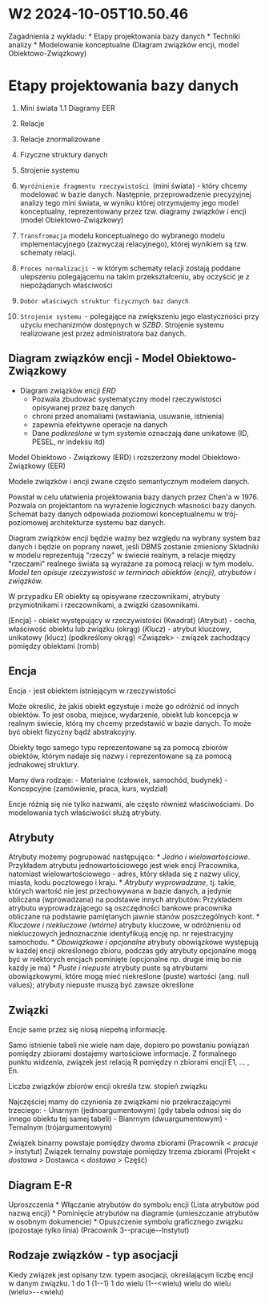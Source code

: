W2 2024-10-05T10.50.46
========================
Zagadnienia z wykładu:
    * Etapy projektowania bazy danych
    * Techniki analizy
        * Modelowanie konceptualne (Diagram związków encji, model Obiektowo-Związkowy)

Etapy projektowania bazy danych
==
1. Mini świata
1.1 Diagramy EER
2. Relacje
3. Relacje znormalizowane
4. Fizyczne struktury danych 
5. Strojenie systemu

1. `Wyróżnienie fragmentu rzeczywistości `(mini świata) - który chcemy modelować w bazie danych. Następnie, przeprowadzenie precyzyjnej analizy tego mini świata, w wyniku której otrzymujemy jego model konceptualny, reprezentowany przez tzw. diagramy związków i encji (model Obiektowo-Związkowy)
2. `Transfromacja` modelu konceptualnego do wybranego modelu implementacyjnego (zazwyczaj relacyjnego), której wynikiem są tzw. schematy relacji.
3. `Proces normalizacji `- w którym schematy relacji zostają poddane ulepszeniu polegającemu na takim przekształceniu, aby oczyścić je z niepożądanych właściwości
4. `Dobór właściwych struktur fizycznych baz danych`
5. `Strojenie systemu `- polegające na zwiększeniu jego elastyczności przy użyciu mechanizmów dostępnych w _SZBD_. Strojenie systemu realizowane jest przez administratora baz danych.

Diagram związków encji - Model Obiektowo-Związkowy
-
* Diagram związków encji _ERD_
    - Pozwala zbudować systematyczny model rzeczywistości opisywanej przez bazę danych 
    - chroni przed anomaliami (wstawiania, usuwanie, istnienia)
    - zapewnia efektywne operacje na danych 
    - Dane _podkreślone_ w tym systemie oznaczają dane unikatowe (ID, PESEL, nr indeksu itd)

Model Obiektowo - Związkowy (ERD) i rozszerzony model Obiektowo-Związkowy (EER)

Modele związków i encji zwane często semantycznym modelem danych.

Powstał w celu ułatwienia projektowania bazy danych przez Chen'a w 1976. Pozwala on projektantom na wyrażenie logicznych własności bazy danych. Schemat bazy danych odpowiada poziomowi konceptualnemu w trój-poziomowej architekturze systemu baz danych.

Diagram związków encji będzie ważny bez względu na wybrany system baz danych i będzie on poprany nawet, jeśli DBMS zostanie zmieniony
Składniki w modelu reprezentują "rzeczy" w świecie realnym, a relacje między "rzeczami" realnego świata są wyrażane za pomocą relacji w tym modelu. 
_Model ten opisuje rzeczywistość w terminach obiektów (encji), atrybutów i związków._

W przypadku ER obiekty są opisywane rzeczownikami, atrybuty przymiotnikami i rzeczownikami, a związki czasownikami.

[Encja] - obiekt występujący w rzeczywistości (Kwadrat)
(Atrybut) - cecha, właściwość obiektu lub związku (okrąg)
(_Klucz_) - atrybut kluczowy, unikatowy (klucz) (podkreślony okrąg)
<Związek> - związek zachodzący pomiędzy obiektami (romb)

Encja
-
Encja - jest obiektem istniejącym w rzeczywistości

Może określić, że jakiś obiekt egzystuje i może go odróżnić od innych obiektów.
To jest osoba, miejsce, wydarzenie, obiekt lub koncepcja w realnym świecie, którą my chcemy przedstawić w bazie danych. To może być obiekt fizyczny bądź abstrakcyjny.

Obiekty tego samego typu reprezentowane są za pomocą zbiorów obiektów, którym nadaje się nazwy i reprezentowane są za pomocą jednakowej struktury.

Mamy dwa rodzaje:
    - Materialne (człowiek, samochód, budynek)
    - Koncepcyjne (zamówienie, praca, kurs, wydział)

Encje różnią się nie tylko nazwami, ale często również właściwościami. 
Do modelowania tych właściwości służą atrybuty.

Atrybuty
-
Atrybuty możemy pogrupować następująco:
    * _Jedno i wielowartościowe_. Przykładem atrybutu jednowartościowego jest wiek encji Pracownika, natomiast wielowartościowego - adres, który składa się z nazwy ulicy, miasta, kodu pocztowego i kraju.
    * _Atrybuty wyprowadzane_, tj. takie, których wartość nie jest przechowywana w bazie danych, a jedynie obliczana (wprowadzana) na podstawie innych atrybutów: Przykładem atrybutu wyprowadzającego są oszczędności bankowe pracownika obliczane na podstawie pamiętanych jawnie stanów poszczególnych kont. 
    * _Kluczowe i niekluczowe (wtórne)_ atrybuty kluczowe, w odróżnieniu od niekluczowych jednoznacznie identyfikują encję np. nr rejestracyjny samochodu.
    * _Obowiązkowe i opcjonalne_ atrybuty obowiązkowe występują w każdej encji określonego zbioru, podczas gdy atrybuty opcjonalne mogą być w niektórych encjach pominięte (opcjonalne np. drugie imię bo nie każdy je ma)
    * _Puste i niepuste_ atrybuty puste są atrybutami obowiązkowymi, które mogą mieć niekreślone (puste) wartości (ang. null values); atrybuty niepuste muszą być zawsze określone

Związki
-
Encje same przez się niosą niepełną informację.

Samo istnienie tabeli nie wiele nam daje, dopiero po powstaniu powiązań pomiędzy zbiorami dostajemy wartościowe informacje. 
Z formalnego punktu widzenia, związek jest relacją R pomiędzy n zbiorami encji E1, ... , En.

Liczba związków zbiorów encji określa tzw. stopień związku

Najczęściej mamy do czynienia ze związkami nie przekraczającymi trzeciego:
    - Unarnym (jednoargumentowym) (gdy tabela odnosi się do innego obiektu tej samej tabeli)
    - Bianrnym (dwuargumentowym)
    - Ternalnym (trójargumentowym)

Związek binarny powstaje pomiędzy dwoma zbiorami (Pracownik < _pracuje_ > instytut)
Związek ternalny powstaje pomiędzy trzema zbiorami (Projekt < _dostawa_ > Dostawca < _dostawa_ > Część)

Diagram E-R
-
Uproszczenia
    * Włączanie atrybutów do symbolu encji (Lista atrybutów pod nazwą encji)
    * Pominięcie atrybutów na diagramie (umieszczanie atrybutów w osobnym dokumencie)
    * Opuszczenie symbolu graficznego związku (pozostaje tylko linia) (Pracownik 3--pracuje--Instytut)

Rodzaje związków - typ asocjacji
-
Kiedy związek jest opisany tzw. typem asocjacji, określającym liczbę encji w danym związku.
1 do 1 (1--1)
1 do wielu (1--<wielu)
wielu do wielu (wielu>--<wielu)
